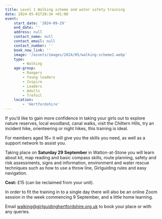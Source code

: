 ```yaml
---
title: Level 1 Walking scheme and water safety training
date: 2024-05-01T20:34 +01:00
event:
    start_date: '2024-09-29'
    end_date: ''
    address: null
    contact_name: null
    contact_email: null
    contact_number: ''
    book_now_link: ''
    image: '/assets/images/2024/05/walking-scheme1.webp'
    type:
        - Walking
    age-group:
        - Rangers
        - Young leaders
        - Inspire
        - Leaders
        - Adults
        - Trefoil
    location:
        - 'Hertfordshire'
---
```

If you’d like to gain more confidence in taking your girls out to explore nature reserves, local woodland, canal walks, visit the Chiltern Hills, try an incident hike, orienteering or night hikes, this training is ideal.  

For members aged 16+ it will give you the skills you need, as well as a support network to assist you.

Taking place on **Saturday 29 September** in Watton-at-Stone you will learn about kit, map reading and basic compass skills, route planning, safety and risk assessments, signs and information, environment and water rescue techniques such as how to use a throw line, Girlguiding rules and easy navigation.

**Cost:** £15 (can be reclaimed from your unit).

In order to fit the training in to a single day there will also be an online Zoom session in the week commencing 9 September, and a little home learning.

Email <walking@girlguidinghertfordshire.org.uk> to book your place or with any queries.
